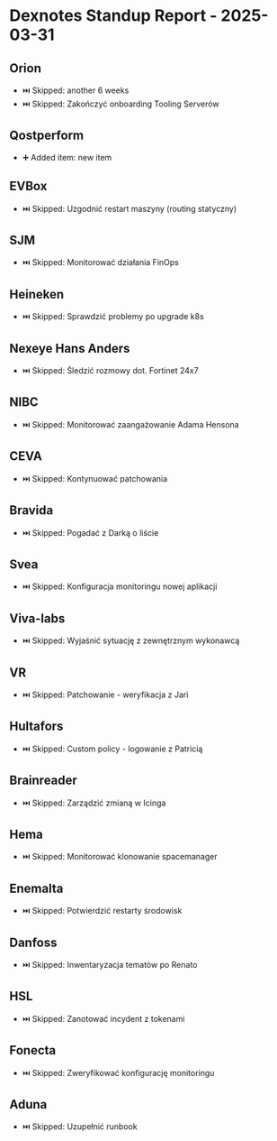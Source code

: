 # Dexnotes Standup Report - 2025-03-31

## Orion
- ⏭️ Skipped: another 6 weeks
- ⏭️ Skipped: Zakończyć onboarding Tooling Serverów

## Qostperform
- ➕ Added item: new item

## EVBox
- ⏭️ Skipped: Uzgodnić restart maszyny (routing statyczny)

## SJM
- ⏭️ Skipped: Monitorować działania FinOps

## Heineken
- ⏭️ Skipped: Sprawdzić problemy po upgrade k8s

## Nexeye Hans Anders
- ⏭️ Skipped: Śledzić rozmowy dot. Fortinet 24x7

## NIBC
- ⏭️ Skipped: Monitorować zaangażowanie Adama Hensona

## CEVA
- ⏭️ Skipped: Kontynuować patchowania

## Bravida
- ⏭️ Skipped: Pogadać z Darką o liście

## Svea
- ⏭️ Skipped: Konfiguracja monitoringu nowej aplikacji

## Viva-labs
- ⏭️ Skipped: Wyjaśnić sytuację z zewnętrznym wykonawcą

## VR
- ⏭️ Skipped: Patchowanie - weryfikacja z Jari

## Hultafors
- ⏭️ Skipped: Custom policy - logowanie z Patricią

## Brainreader
- ⏭️ Skipped: Zarządzić zmianą w Icinga

## Hema
- ⏭️ Skipped: Monitorować klonowanie spacemanager

## Enemalta
- ⏭️ Skipped: Potwierdzić restarty środowisk

## Danfoss
- ⏭️ Skipped: Inwentaryzacja tematów po Renato

## HSL
- ⏭️ Skipped: Zanotować incydent z tokenami

## Fonecta
- ⏭️ Skipped: Zweryfikować konfigurację monitoringu

## Aduna
- ⏭️ Skipped: Uzupełnić runbook
